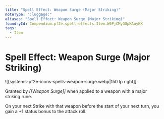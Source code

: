 ```yaml
---
title: "Spell Effect: Weapon Surge (Major Striking)"
noteType: ":luggage:"
aliases: "Spell Effect: Weapon Surge (Major Striking)"
foundryId: Compendium.pf2e.spell-effects.Item.W0PjCMyGOpKAuyKX
tags:
  - Item
---
```


# Spell Effect: Weapon Surge (Major Striking)
![[systems-pf2e-icons-spells-weapon-surge.webp|150 lp right]]

Granted by _[[Weapon Surge]]_ when applied to a weapon with a major striking rune.

On your next Strike with that weapon before the start of your next turn, you gain a +1 status bonus to the attack roll.
